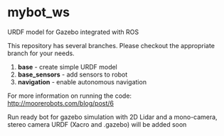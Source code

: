 # mybot_ws
URDF model for Gazebo integrated with ROS

This repository has several branches. Please checkout the appropriate branch for your needs. <br>
1) <strong>base</strong> - create simple URDF model <br>
2) <strong>base_sensors</strong> - add sensors to robot <br>
3) <strong>navigation</strong> - enable autonomous navigation

For more information on running the code:  <br>
http://moorerobots.com/blog/post/6


<Pallav>
  
  Run ready bot for gazebo simulation with 2D Lidar and a mono-camera, stereo camera URDF (Xacro and .gazebo) will be added soon
